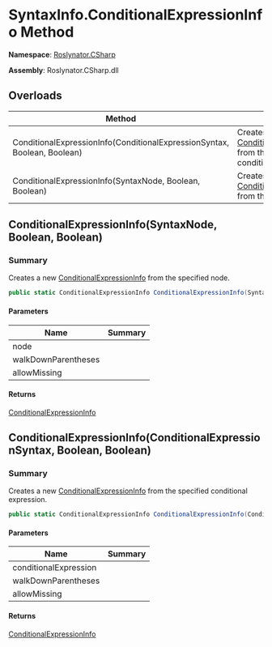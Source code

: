 # SyntaxInfo\.ConditionalExpressionInfo Method

**Namespace**: [Roslynator.CSharp](../../README.md)

**Assembly**: Roslynator\.CSharp\.dll

## Overloads

| Method | Summary |
| ------ | ------- |
| ConditionalExpressionInfo\(ConditionalExpressionSyntax, Boolean, Boolean\) | Creates a new [ConditionalExpressionInfo](../../Syntax/ConditionalExpressionInfo/README.md) from the specified conditional expression\. |
| ConditionalExpressionInfo\(SyntaxNode, Boolean, Boolean\) | Creates a new [ConditionalExpressionInfo](../../Syntax/ConditionalExpressionInfo/README.md) from the specified node\. |

## ConditionalExpressionInfo\(SyntaxNode, Boolean, Boolean\)

### Summary

Creates a new [ConditionalExpressionInfo](../../Syntax/ConditionalExpressionInfo/README.md) from the specified node\.

```csharp
public static ConditionalExpressionInfo ConditionalExpressionInfo(SyntaxNode node, bool walkDownParentheses = true, bool allowMissing = false)
```

#### Parameters

| Name | Summary |
| ---- | ------- |
| node | |
| walkDownParentheses | |
| allowMissing | |

#### Returns

[ConditionalExpressionInfo](../../Syntax/ConditionalExpressionInfo/README.md)

## ConditionalExpressionInfo\(ConditionalExpressionSyntax, Boolean, Boolean\)

### Summary

Creates a new [ConditionalExpressionInfo](../../Syntax/ConditionalExpressionInfo/README.md) from the specified conditional expression\.

```csharp
public static ConditionalExpressionInfo ConditionalExpressionInfo(ConditionalExpressionSyntax conditionalExpression, bool walkDownParentheses = true, bool allowMissing = false)
```

#### Parameters

| Name | Summary |
| ---- | ------- |
| conditionalExpression | |
| walkDownParentheses | |
| allowMissing | |

#### Returns

[ConditionalExpressionInfo](../../Syntax/ConditionalExpressionInfo/README.md)

